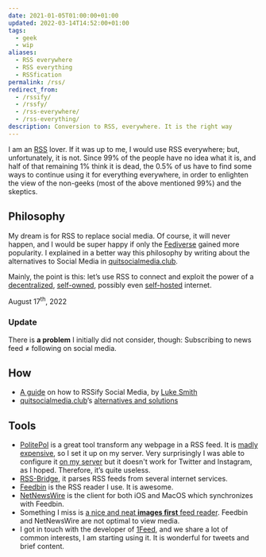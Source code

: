 ```yaml
---
date: 2021-01-05T01:00:00+01:00
updated: 2022-03-14T14:52:00+01:00
tags:
  - geek
  - wip
aliases:
  - RSS everywhere
  - RSS everything
  - RSSfication
permalink: /rss/
redirect_from:
  - /rssify/
  - /rssfy/
  - /rss-everywhere/
  - /rss-everything/
description: Conversion to RSS, everywhere. It is the right way
---
```

I am an [RSS](https://en.wikipedia.org/wiki/RSS 'RSS') lover.
If it was up to me, I would use RSS everywhere; but, unfortunately, it is not. Since 99% of the people have no idea what it is, and half of that remaining 1% think it is dead, the 0.5% of us have to find some ways to continue using it for everything everywhere, in order to enlighten the view of the non-geeks (most of the above mentioned 99%) and the skeptics.

## Philosophy

My dream is for RSS to replace social media.
Of course, it will never happen, and I would be super happy if only the [Fediverse](https://fediverse.party 'Fediverse Party') gained more popularity. I explained in a better way this philosophy by writing about the alternatives to Social Media in [quitsocialmedia.club](https://quitsocialmedia.club/soluzioni 'Quit Social Media').

Mainly, the point is this: let’s use RSS to connect and exploit the power of a [decentralized](https://redecentralize.org/ 'Redecentralize'), [self-owned](https://ownyourdata.foundation/ 'Own Your Data'), possibly even [self-hosted](https://github.com/awesome-selfhosted/awesome-selfhosted 'Awesome Self Hosted') internet.

<p class='date'><time datetime='2022-07-25T7:56:00+0200'>August 17<sup>th</sup>, 2022</time></p>

### Update

There is **a problem** I initially did not consider, though: Subscribing to news feed ≠ following on social media.

## How

- [A guide](https://web.archive.org/web/20211210163301/https://lukesmith.xyz/blog/a-guide-to-using-rss-to-replace-social-media 'A Guide on using RSS to replace Social Media (Archived version)') on how to RSSify Social Media, by [Luke Smith](https://lukesmith.xyz 'Luke Smith personal website')
- [quitsocialmedia.club](https://quitsocialmedia.club 'Quit Social Media')’s [alternatives and solutions](https://quitsocialmedia.club/solutions 'Alternatives and Solutions - quitsocialmedia.club')

## Tools

- [PolitePol](https://github.com/taroved/pol 'PolitePol repository on GitHub') is a great tool transform any webpage in a RSS feed. It is [madly expensive](https://politepol.com/en/prices 'PolitePol'), so I set it up on my server. Very surprisingly I was able to configure it [on my server](Nebuchadnezzar.md) but it doesn't work for Twitter and Instagram, as I hoped. Therefore, it’s quite useless.
- [RSS-Bridge](https://github.com/RSS-Bridge/rss-bridge 'RSS Bridge on GitHub'), it parses RSS feeds from several internet services.
- [Feedbin](https://feedbin.com 'Feedbin official website') is the RSS reader I use. It is awesome.
- [NetNewsWire](http://netnewswireapp.com 'NetNewsWire official website') is the client for both iOS and MacOS which synchronizes with Feedbin.
- Something I miss is <u>a nice and neat <strong>images first</strong> feed reader</u>. Feedbin and NetNewsWire are not optimal to view media.
- I got in touch with the developer of [1Feed](https://1feed.app '1Feed'), and we share a lot of common interests, I am starting using it. It is wonderful for tweets and brief content.
